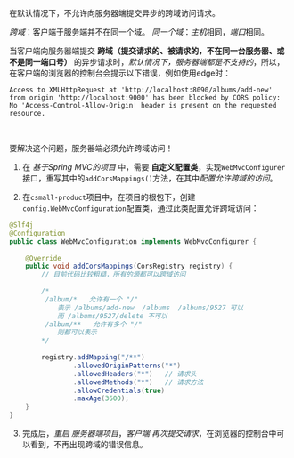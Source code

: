 
在默认情况下，不允许向服务器端提交异步的跨域访问请求。

*跨域*：客户端于服务端并不在同一个域。
*同一个域*：*主机*相同，*端口*相同。

当客户端向服务器端提交 **跨域（提交请求的、被请求的，不在同一台服务器、或不是同一端口号）** 的异步请求时，*默认情况下，服务器端都是不支持的*，所以，在客户端的浏览器的控制台会提示以下错误，例如使用edge时：
```
Access to XMLHttpRequest at 'http://localhost:8090/albums/add-new' from origin 'http://localhost:9000' has been blocked by CORS policy: No 'Access-Control-Allow-Origin' header is present on the requested resource.
```

<br>

要解决这个问题，服务器端必须允许跨域访问！
1. 在 *基于Spring MVC的项目* 中，需要 **自定义配置类**，实现`WebMvcConfigurer`接口，重写其中的`addCorsMappings()`方法，在其中*配置允许跨域的访问*。  
  
2. 在`csmall-product`项目中，在项目的根包下，创建`config.WebMvcConfiguration`配置类，通过此类配置允许跨域访问：  
  
```java
@Slf4j
@Configuration
public class WebMvcConfiguration implements WebMvcConfigurer {
	
    @Override
    public void addCorsMappings(CorsRegistry registry) {
        // 目前代码比较粗糙，所有的源都可以跨域访问
        
        /*  
		 /album/*   允许有一个 "/"    
			表示 /albums/add-new  /albums  /albums/9527 可以     
			而 /albums/9527/delete 不可以  
		 /album/**   允许有多个 "/" 
			则都可以表示  
		*/
        
        registry.addMapping("/**")
                .allowedOriginPatterns("*")
                .allowedHeaders("*")   // 请求头
                .allowedMethods("*")   // 请求方法
                .allowCredentials(true)
                .maxAge(3600);
    }
}
```
  
3. 完成后，*重启 服务器端项目*，*客户端 再次提交请求*，在浏览器的控制台中可以看到，不再出现跨域的错误信息。